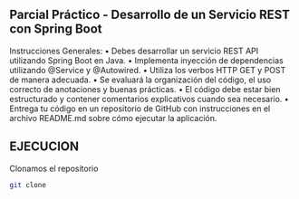 ## Parcial Práctico - Desarrollo de un Servicio REST con Spring Boot ##


Instrucciones Generales:
  • Debes desarrollar un servicio REST API utilizando Spring Boot en Java.
  • Implementa inyección de dependencias utilizando @Service y @Autowired.
  • Utiliza los verbos HTTP GET y POST de manera adecuada.
  • Se evaluará la organización del código, el uso correcto de anotaciones y buenas
  prácticas.
  • El código debe estar bien estructurado y contener comentarios explicativos cuando
  sea necesario.
  • Entrega tu código en un repositorio de GitHub con instrucciones en el archivo
  README.md sobre cómo ejecutar la aplicación.


## EJECUCION ##

Clonamos el repositorio

```bash
git clone 
```
